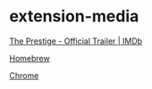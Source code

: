 # extension-media

[The Prestige - Official Trailer | IMDb](https://www.imdb.com/video/vi2885334553)

[Homebrew](https://brew.sh/assets/img/homebrew.svg)

[Chrome](https://www.google.com/chrome/static/images/chrome-logo-m100.svg)
